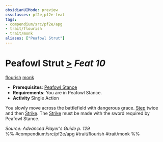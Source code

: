 ```yaml
---
obsidianUIMode: preview
cssclasses: pf2e,pf2e-feat
tags:
- compendium/src/pf2e/apg
- trait/flourish
- trait/monk
aliases: ["Peafowl Strut"]
---
```

# Peafowl Strut  [>](rules/core-rulebook/chapter-9-playing-the-game.md#Actions "Single Action") *Feat 10*  
[flourish](rules/traits/flourish.md "Flourish Combat Trait")  [monk](rules/traits/monk.md "Monk Class Trait")  

- **Prerequisites**: [Peafowl Stance](compendium/feats/peafowl-stance-apg.md)
- **Requirements**: You are in Peafowl Stance.
- **Activity** Single Action

You slowly move across the battlefield with dangerous grace. [Step](rules/actions/step.md) twice and then [Strike](rules/actions/strike.md). The [Strike](rules/actions/strike.md) must be made with the sword required by Peafowl Stance.

*Source: Advanced Player's Guide p. 129*  
%% #compendium/src/pf2e/apg #trait/flourish #trait/monk %%